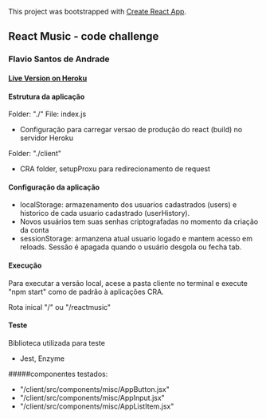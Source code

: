 This project was bootstrapped with [Create React App](https://github.com/facebook/create-react-app).

## React Music - code challenge

### Flavio Santos de Andrade

#### [Live Version on Heroku](https://fsareactmusic.herokuapp.com/reactmusic)

#### Estrutura da aplicação

Folder: "./"
File: index.js

- Configuração para carregar versao de produção do react (build) no servidor Heroku

Folder: "./client"

- CRA folder, setupProxu para redirecionamento de request

#### Configuração da aplicação

- localStorage: armazenamento dos usuarios cadastrados (users) e historico de cada usuario cadastrado (userHistory).
- Novos usuários tem suas senhas criptografadas no momento da criação da conta
- sessionStorage: armanzena atual usuario logado e mantem acesso em reloads. Sessão é apagada quando o usuário desgola ou fecha tab.

#### Execução

Para executar a versão local, acese a pasta cliente no terminal e execute "npm start" como de padrão à aplicações CRA.

Rota inical "/" ou "/reactmusic"

#### Teste
Biblioteca utilizada para teste
- Jest, Enzyme

#####componentes testados:
- "/client/src/components/misc/AppButton.jsx"
- "/client/src/components/misc/AppInput.jsx"
- "/client/src/components/misc/AppListItem.jsx"
